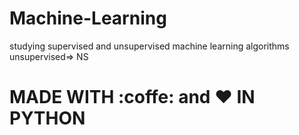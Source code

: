 # Machine-Learning
studying supervised and unsupervised machine learning algorithms <br>
unsupervised=> NS
<h1> MADE WITH :coffe: and ♥ IN PYTHON</H1>
